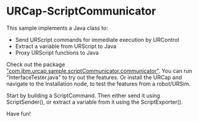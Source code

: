 # URCap-ScriptCommunicator

This sample implements a Java class to: 
 - Send URScript commands for immediate execution by URControl
 - Extract a variable from URScript to Java
 - Proxy URScript functions to Java

Check out the package ["com.jbm.urcap.sample.scriptCommunicator.communicator"](https://github.com/BomMadsen/URCap-ScriptCommunicator/tree/master/com.jbm.urcap.sample.scriptCommunicator/src/main/java/com/jbm/urcap/sample/scriptCommunicator/communicator).
You can run "InterfaceTester.java" to try out the features. 
Or install the URCap and navigate to the Installation node, to test the features from a robot/URSim. 

Start by building a ScriptCommand. 
Then either send it using ScriptSender(), or extract a variable from it using the ScriptExporter(). 

Have fun!
